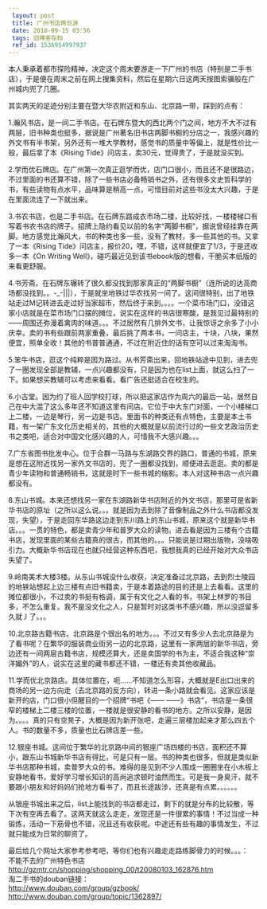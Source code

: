 ```yaml
---
 layout: post
 title: 广州书店两日游
 date: 2018-09-15 03:56
 tags: 旧博客存档
 ref_id: 1536954997937
---
```

本人秉承着都市探险精神，决定这个周末要游走一下广州的书店（特别是二手书店），于是便在周末之前在网上搜集资料，然后在星期六日这两天按图索骥般在广州城内兜了几圈。

其实两天的足迹分别主要在暨大华农附近和东山、北京路一带，踩到的点有：

1.瀚风书店，是一间二手书店。在石牌东暨大的西北两个门之间，地方不大不过有两层，旧书种类也挺多，据说是广州著名旧书店两脚书橱的分店之一，我感兴趣的外文书有半书架，另外还有一堆大学教材，感觉书的质量中等偏上，就是性价比一般，最后拿了本《Rising
Tide》问店主，卖30元，觉得贵了，于是就没买到。

2.学而优石牌店。在广州第一次真正逛学而优，店门口很小，而且还不是很路边，不过里面的书还算不错，除了一些书店必备畅销书之外，还有很多文史哲科学的书，有些读物有点水平，品味算是稍高一点，可惜目前对这些书没太大兴趣，于是在里面流连了一下就出来。

3.书农书店，也是二手书店。在石牌东路成衣市场二楼，比较好找，一楼楼梯口有写着书农书店的牌子。招牌上隐约看见以前的名字“两脚书橱”，据说曾经挂靠在两脚。地方感觉比瀚风大，书的种类也多一些，没有了教材，多一些其他的书。又拿了一本《Rising
Tide》问店主，报价20，嘿，不错，这样就便宜了1/3，于是还收多一本《On Writing
Well》，碰巧最近见到该书ebook版的想看，干脆买本纸版的来看更舒服。

4.书芳斋。在石牌东辗转了很久都没找到那家真正的“两脚书橱”（连所说的达高商场都没找到。。-_-|||），于是就坐地铁过华农找另一间了。这间很特别，出了地铁站走过M记转进去走过好当家超市，然后终于来到。。。。一个菜市场门口，没错这家小店就是在菜市场门口摆的摊位，说实在这样的书店很寒酸，是我见过最特别的——周围还弥漫着禽肉的味道。。。不过居然有几排外文书，让我惊讶之余多了小小庆幸。卖的书有些跟前两家重叠，最后挑了两本书，一问店主，十块，八块，果然便宜，照单全收！其他的书普普通通，不过在附近住的话有空可以过来淘淘书。

5.笨牛书店，逛这个纯粹是因为路过。从书芳斋出来，回地铁站途中见到，进去兜了一圈发现全部是教辅，一点兴趣都没有，只是因为也在list上面，就这么扫了一下。如果想买教辅可以考虑来看看。看广告还挺适合在校生的。

6.小古堂。因为约了班人回学校打球，所以把这家店作为周六的最后一站，居然自己在中大混了这么多年还不知道这里有间店。它位于中大东门对面，一个小楼梯口上二楼，一边是琴行，另一边是书店。里面书的种类还有点特色，主要是本土书籍，有一架广东文化历史相关的，其他的大概就是以前流行过的一些文艺政治历史书之类吧，适合对中国文化感兴趣的人，可惜我不大感兴趣。。。

7.广东省图书批发中心。位于合群一马路与东湖路交界的路口，普通的书城，原来是想在这附近找另一家外文书店的，兜了一圈都没找到，顺便进去逛逛。卖的都是青少年读物和普通畅销书，这就是时下一些书城的缩影。本人对这种书店一点兴趣都没有。

8.东山书城。本来还想找另一家在东湖路新华书店附近的外文书店，那里可是省新华书店的原址（之所以这么说。。。就是因为去到除了音像制品之外什么书店都没发现，失望），于是走回东华路这边走到东川路上的东山书城，原来这个就是新华书店。。。一贯的特色，都是卖青少年和普罗大众的读物。进去看是因为三楼有个古籍书店，发现里面的某些古籍真的很古，而其他的。。。只能说是过期出版物，没啥吸引力。大概新华书店现在也就只经营这种东西吧，我想我真的已经开始对大众书店失望了。

9.岭南美术大楼3楼。从东山书城没什么收获，决定准备过北京路，去到烈士陵园的地铁站想起上边三楼有点旧书籍卖，于是本着路途的目的还是上去看看。这里的摊位都很小，不过卖的书挺有格调，属于有文化之人看的书，书架上林罗的书目多，不怎么重复。我不是没文化之人，只是暂时对这类书不感兴趣，所以没逗留多久就丿了。。。

10.北京路古籍书店。北京路是个很出名的地方。。。不过又有多少人去北京路是为了看书呢？在繁华的服装商业街另一边的北京路，这里有一家两层的新华书店，旁边还有一间两层古籍书店，规模还算大，还是卖国学的书为主，不适合我这种“崇洋媚外”的人，说实在这里的藏书都还不错，一楼还有卖其他收藏品。

11.学而优北京路店。具体位置在，呃……不知道怎么形容，大概就是E出口出来的商场的另一边方向走（去北京路的反方向），转进一条小路就会看见。这家应该是新开的店，门口很小但醒目的一个招牌“书吧《——
——》书店”，书店是一条很窄的楼梯上二楼三楼的位置，一楼就是很安静的看书的地方。之所以安静，是因为。。。。真的只有空凳子，大概是因为新开张吧，走遍三层楼加起来才那么四五个人。书的数量不多，质量也比石牌店差一些。

12.银座书城。这间位于繁华的北京路中间的银座广场四楼的书店，面积还不算小，跟东山书城新华书店有得比，可是只有一层。书的种类也很多，但就是类似新华书店那种书城，卖普罗大众的书。难得的是见到不少人围成一圈圈坐在小木板上安静地看书，爱好学习增长知识的高尚追求顿时油然而生。可是我一身臭汗，就不要跟小朋友和好妈妈们抢地方看书了，而且长途跋涉，还真是有点累。。。。。。

从银座书城出来之后，list上能找到的书店都走过，剩下的就是分布的比较散，等下次有空再去看了。这两天就这么走走，发现还是一件很累的事情！不过当成一种锻炼，活动一下筋骨也不错，况且还有收获呢。中途还有些有趣的事情发生，不过就只能成为日常的聊资了。

最后给几个网址大家参考参考吧，等你们也有兴趣走走路练脚骨力的时候。。。：  
不能不去的广州特色书店  
<http://gzmtr.cn/shopping/shopping_00/t20080103_162876.htm>  
淘二手书的douban链接：  
<http://www.douban.com/group/gzbook/>  
<http://www.douban.com/group/topic/1362897/>

